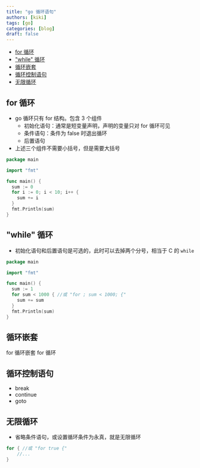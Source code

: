 ```yaml
---
title: "go 循环语句"
authors: [kiki]
tags: [go]
categories: [blog]
draft: false
---
```


- [for 循环](#for-%e5%be%aa%e7%8e%af)
- ["while" 循环](#%22while%22-%e5%be%aa%e7%8e%af)
- [循环嵌套](#%e5%be%aa%e7%8e%af%e5%b5%8c%e5%a5%97)
- [循环控制语句](#%e5%be%aa%e7%8e%af%e6%8e%a7%e5%88%b6%e8%af%ad%e5%8f%a5)
- [无限循环](#%e6%97%a0%e9%99%90%e5%be%aa%e7%8e%af)

## for 循环

- go 循环只有 for 结构。包含 3 个组件
  - 初始化语句：通常是短变量声明，声明的变量只对 for 循环可见
  - 条件语句：条件为 false 时退出循环
  - 后置语句
- 上述三个组件不需要小括号，但是需要大括号

```go
package main

import "fmt"

func main() {
  sum := 0
  for i := 0; i < 10; i++ {
    sum += i
  }
  fmt.Println(sum)
}
```

## "while" 循环

- 初始化语句和后置语句是可选的，此时可以去掉两个分号，相当于 C 的 `while`

```go
package main

import "fmt"

func main() {
  sum := 1
  for sum < 1000 { //或 "for ; sum < 1000; {"
    sum += sum
  }
  fmt.Println(sum)
}
```

## 循环嵌套

for 循环嵌套 for 循环

## 循环控制语句

- break
- continue
- goto

## 无限循环

- 省略条件语句，或设置循环条件为永真，就是无限循环

```go
for { //或 "for true {"
    //...
}
```
